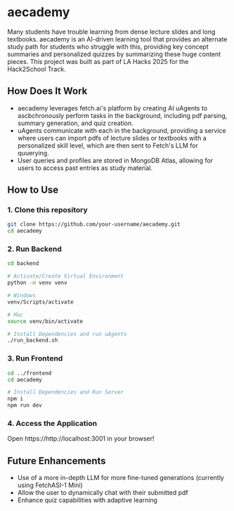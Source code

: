 # aecademy
Many students have trouble learning from dense lecture slides and long textbooks. aecademy is an AI-driven learning tool that provides an alternate study path for students who struggle with this, providing key concept summaries and personalized quizzes by summarizing these huge content pieces. This project was built as part of LA Hacks 2025 for the Hack2School Track.

## How Does It Work
- aecademy leverages fetch.ai's platform by creating AI uAgents to ascbchronously perform tasks in the background, including pdf parsing, summary generation, and quiz creation.
- uAgents communicate with each in the background, providing a service where users can import pdfs of lecture slides or textbooks with a personalized skill level, which are then sent to Fetch's LLM for quuerying.
- User queries and profiles are stored in MongoDB Atlas, allowing for users to access past entries as study material.

## How to Use
### 1. Clone this repository
```bash
git clone https://github.com/your-username/aecademy.git
cd aecademy
```

### 2. Run Backend
```bash
cd backend

# Activate/Create Virtual Environment
python -m venv venv

# Windows
venv/Scripts/activate

# Mac
source venv/bin/activate

# Install Dependencies and run uAgents
./run_backend.sh
```

### 3. Run Frontend
```bash
cd ../frontend
cd aecademy

# Install Dependencies and Run Server
npm i
npm run dev
```

### 4. Access the Application
Open https://http://localhost:3001 in your browser!

## Future Enhancements
- Use of a more in-depth LLM for more fine-tuned generations (currently using FetchASI-1 Mini)
- Allow the user to dynamically chat with their submitted pdf
- Enhance quiz capabilities with adaptive learning


